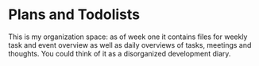 # Plans and Todolists

This is my organization space: as of week one it contains files for weekly task and event overview as well as daily overviews of tasks, meetings and thoughts. You could think of it as a disorganized development diary.